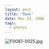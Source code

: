 ```yaml
---
layout: post
title: 'Панк'
date: Mar 23, 2006
tags:
  - photos
---
```




![F0087-0025.jpg](upload://F0087-0025.jpg)

